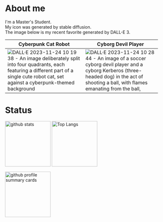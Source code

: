 # About me
I'm a Master's Student.  
My icon was generated by stable diffusion.  
The image below is my recent favorite generated by DALL-E 3.  

|Cyberpunk Cat Robot|Cyborg Devil Player|
|---|---|
|![DALL·E 2023-11-24 10 19 38 - An image deliberately split into four quadrants, each featuring a different part of a single cute robot cat, set against a cyberpunk-themed background](https://github.com/kokist/kokist/assets/55681988/2197cb67-f20c-4b82-9f2d-bb0fe5bb6c2f)|![DALL·E 2023-11-24 10 28 44 - An image of a soccer cyborg devil player and a cyborg Kerberos (three-headed dog) in the act of shooting a ball, with flames emanating from the ball, ](https://github.com/kokist/kokist/assets/55681988/d989eb00-be80-4308-8532-84320f7f80a8)|

# Status
<p align="left"> 
  <img alt="github stats" height="150px" src="https://github-readme-stats.vercel.app/api?username=kokist&theme=tokyonight&show_icons=ture" />
  <img alt="Top Langs" height="150px" src="https://github-readme-stats.vercel.app/api/top-langs/?username=kokist&layout=compact&show_icons=true&theme=tokyonight" />
</p>

<p>
<img alt="github profile summary cards" height="150px" width="center" src="https://github-profile-summary-cards.vercel.app/api/cards/profile-details?username=kokist&theme=tokyonight" />
</p>

<!--
**kokist/kokist** is a ✨ _special_ ✨ repository because its `README.md` (this file) appears on your GitHub profile.

Here are some ideas to get you started:

- 🔭 I’m currently working on ...
- 🌱 I’m currently learning ...
- 👯 I’m looking to collaborate on ...
- 🤔 I’m looking for help with ...
- 💬 Ask me about ...
- 📫 How to reach me: ...
- 😄 Pronouns: ...
- ⚡ Fun fact: ...
-->
